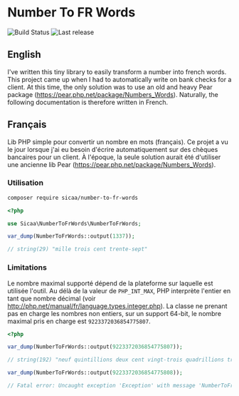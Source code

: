 # Number To FR Words

![Build Status](https://img.shields.io/circleci/build/github/Sicaa/number-to-fr-words)
![Last release](https://img.shields.io/github/v/release/Sicaa/number-to-fr-words)

## English

I've written this tiny library to easily transform a number into french words. This project came up when I had to automatically write on bank checks for a client. At this time, the only solution was to use an old and heavy Pear package (https://pear.php.net/package/Numbers_Words). Naturally, the following documentation is therefore written in French.

## Français

Lib PHP simple pour convertir un nombre en mots (français). Ce projet a vu le jour lorsque j'ai eu besoin d'écrire automatiquement sur des chèques bancaires pour un client. À l'époque, la seule solution aurait été d'utiliser une ancienne lib Pear (https://pear.php.net/package/Numbers_Words).

### Utilisation

```bash
composer require sicaa/number-to-fr-words
```

```php
<?php

use Sicaa\NumberToFrWords\NumberToFrWords;

var_dump(NumberToFrWords::output(1337));

// string(29) "mille trois cent trente-sept"
```

### Limitations

Le nombre maximal supporté dépend de la plateforme sur laquelle est utilisée l'outil. Au délà de la valeur de `PHP_INT_MAX`, PHP interprète l'entier en tant que nombre décimal (voir http://php.net/manual/fr/language.types.integer.php). La classe ne prenant pas en charge les nombres non entiers, sur un support 64-bit, le nombre maximal pris en charge est `9223372036854775807`.

```php
<?php

var_dump(NumberToFrWords::output(9223372036854775807));

// string(192) "neuf quintillions deux cent vingt-trois quadrillions trois cent soixante-douze trillions trente-six milliards huit cent cinquante-quatre millions sept cent soixante-quinze mille huit cent sept"

var_dump(NumberToFrWords::output(9223372036854775808));

// Fatal error: Uncaught exception 'Exception' with message 'NumberToFrWords::output: $number must be an integer'
```
